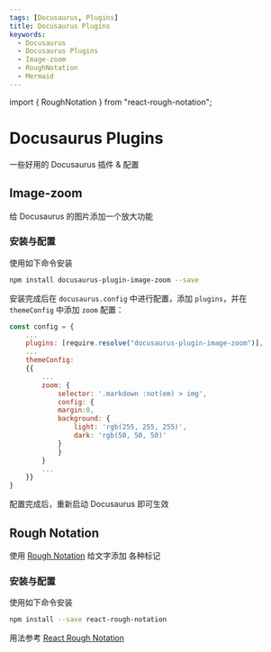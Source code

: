 ```yaml
---
tags: [Docusaurus, Plugins]
title: Docusaurus Plugins
keywords:
  - Docusaurus
  - Docusaurus Plugins
  - Image-zoom
  - RoughNotation
  - Mermaid
---
```


import { RoughNotation } from "react-rough-notation";

# Docusaurus Plugins

一些好用的 Docusaurus 插件 & 配置

## Image-zoom

给 Docusaurus 的图片添加一个放大功能

### 安装与配置

使用如下命令安装

```bash
npm install docusaurus-plugin-image-zoom --save
```

安装完成后在 `docusaurus.config` 中进行配置，添加 `plugins`，并在 `themeConfig` 中添加 `zoom` 配置：

```js title="docusaurus.config.js"
const config = {
    ...
    plugins: [require.resolve("docusaurus-plugin-image-zoom")],
    ...
    themeConfig:
    {{
        ...
        zoom: {
            selector: '.markdown :not(em) > img',
            config: {
            margin:0,
            background: {
                light: 'rgb(255, 255, 255)',
                dark: 'rgb(50, 50, 50)'
            }
            }
        }
        ...
    }}
}
```

配置完成后，重新启动 Docusaurus 即可生效

## Rough Notation

使用 [Rough Notation] 给文字添加
<RoughNotation
    type="underline"
    show={true}
    color="#32CD32"
    strokeWidth={3}
    animationDelay={2500}
    >各种标记</RoughNotation>

### 安装与配置

使用如下命令安装

```bash title="react-rough-notation" icon="npm"
npm install --save react-rough-notation
```

用法参考 [React Rough Notation]

[Rough Notation]: https://roughnotation.com/
[React Rough Notation]: https://www.npmjs.com/package/react-rough-notation
